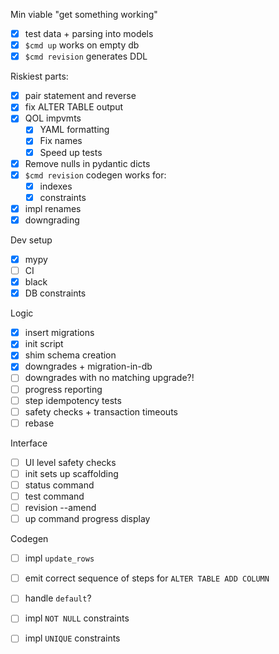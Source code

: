 Min viable "get something working"

- [x] test data + parsing into models
- [x] `$cmd up` works on empty db
- [x] `$cmd revision` generates DDL

Riskiest parts:

- [x] pair statement and reverse
- [x] fix ALTER TABLE output
- [x] QOL impvmts
  - [x] YAML formatting
  - [x] Fix names
  - [x] Speed up tests
- [x] Remove nulls in pydantic dicts
- [x] `$cmd revision` codegen works for:
  - [x] indexes
  - [x] constraints
- [x] impl renames
- [x] downgrading

Dev setup

- [x] mypy
- [ ] CI
- [x] black
- [x] DB constraints

Logic

- [x] insert migrations
- [x] init script
- [x] shim schema creation
- [x] downgrades + migration-in-db
- [ ] downgrades with no matching upgrade?!
- [ ] progress reporting
- [ ] step idempotency tests
- [ ] safety checks + transaction timeouts
- [ ] rebase

Interface

- [ ] UI level safety checks
- [ ] init sets up scaffolding
- [ ] status command
- [ ] test command
- [ ] revision --amend
- [ ] up command progress display

Codegen

- [ ] impl `update_rows`
- [ ] emit correct sequence of steps for `ALTER TABLE ADD COLUMN`
- [ ] handle `default`?
- [ ] impl `NOT NULL` constraints
- [ ] impl `UNIQUE` constraints

